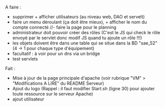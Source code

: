 A faire :
- supprimer + afficher utilisateurs (au niveau web, DAO et servelt)
- faire un menu déroulant (ça doit être mieux), + afficher le nom du compte connecté
//- faire la page pour le planning
- administrateur doit pouvoir créer des rôles (C'est le JS qui check le rôle envoyé par le servlet donc modif JS quand tu ajoute un rôle !!!)
- les objets doivent être dans une table qui se situe dans la BD "sae_52" (4 -> 1 pour chaque type d'équipement)
- facultatif : à voir pour un dns via un bridge
- test servlets


Fait :
- Mise à jour de la page principale d'apache (voir rubrique "VM" > "Modifications A LIRE" du README Serveur)
- Ajout du logo (Rappel : il faut modifier Start.sh (ligne 30) pour ajouter toute ressource sur le serveur Apache)
- ajout utilisateur
